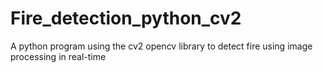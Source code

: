 # Fire_detection_python_cv2
A python program using the cv2 opencv library to detect fire using image processing in real-time
